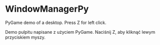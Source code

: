 # WindowManagerPy
PyGame demo of a desktop. Press Z for left click.

Demo pulpitu napisane z użyciem PyGame. Naciśnij Z, aby kliknąć lewym przyciskiem myszy.

